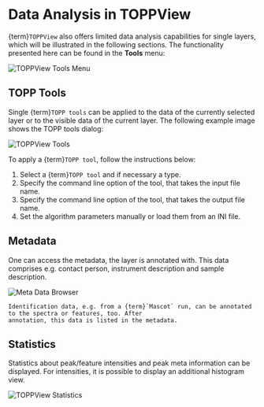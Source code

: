 Data Analysis in TOPPView
=========================

{term}`TOPPView` also offers limited data analysis capabilities for single layers, which will be illustrated in the following
sections. The functionality presented here can be found in the **Tools** menu:

![TOPPView Tools Menu](/images/tutorials/topp/TOPPView_tools_menu.png)

## TOPP Tools

Single {term}`TOPP tools` can be applied to the data of the currently selected layer or to the visible data of the current layer.
The following example image shows the TOPP tools dialog:

![TOPPView Tools](/images/tutorials/topp/TOPPView_tools.png)

To apply a {term}`TOPP tool`, follow the instructions below:

1. Select a {term}`TOPP tool` and if necessary a type.
2. Specify the command line option of the tool, that takes the input file name.
3. Specify the command line option of the tool, that takes the output file name.
4. Set the algorithm parameters manually or load them from an INI file.

## Metadata

One can access the metadata, the layer is annotated with. This data comprises e.g. contact person, instrument description
and sample description.

![Meta Data Browser](/images/tutorials/topp/MetaDataBrowser.png)

```{tip}
Identification data, e.g. from a {term}`Mascot` run, can be annotated to the spectra or features, too. After
annotation, this data is listed in the metadata.
```

## Statistics

Statistics about peak/feature intensities and peak meta information can be displayed. For intensities, it is possible to
display an additional histogram view.

![TOPPView Statistics](/images/tutorials/topp/TOPPView_statistics.png)
